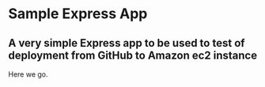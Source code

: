 # Sample Express App
A very simple Express app to be used to test of deployment from GitHub to Amazon ec2 instance
---

Here we go.
